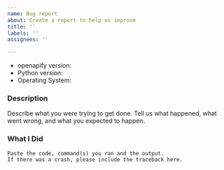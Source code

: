 ```yaml
---
name: Bug report
about: Create a report to help us improve
title: ''
labels: ''
assignees: ''

---
```


* openapify version:
* Python version:
* Operating System:

### Description

Describe what you were trying to get done.
Tell us what happened, what went wrong, and what you expected to happen.

### What I Did

```
Paste the code, command(s) you ran and the output.
If there was a crash, please include the traceback here.
```
